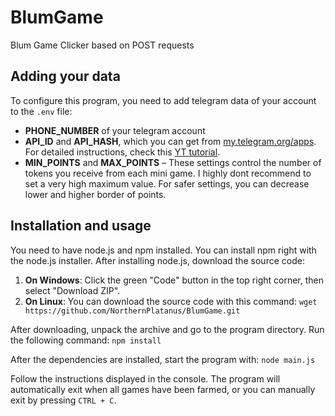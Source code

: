 # BlumGame
Blum Game Clicker based on POST requests

## Adding your data
To configure this program, you need to add telegram data of your account to the `.env` file:
- **PHONE_NUMBER** of your telegram account
- **API_ID** and **API_HASH**, which you can get from [my.telegram.org/apps](https://my.telegram.org/apps). For detailed instructions, check this [YT tutorial](https://www.youtube.com/watch?v=8naENmP3rg4).
- **MIN_POINTS** and **MAX_POINTS** – These settings control the number of tokens you receive from each mini game. I highly dont recommend to set a very high maximum value. For safer settings, you can decrease lower and higher border of points.

## Installation and usage
You need to have node.js and npm installed. You can install npm right with the node.js installer. After installing node.js, download the source code:

1. **On Windows**: Click the green "Code" button in the top right corner, then select "Download ZIP".
2. **On Linux**: You can download the source code with this command:
   ```wget https://github.com/NorthernPlatanus/BlumGame.git```

After downloading, unpack the archive and go to the program directory. Run the following command:
```npm install```

After the dependencies are installed, start the program with:
```node main.js```


Follow the instructions displayed in the console. The program will automatically exit when all games have been farmed, or you can manually exit by pressing `CTRL + C`.